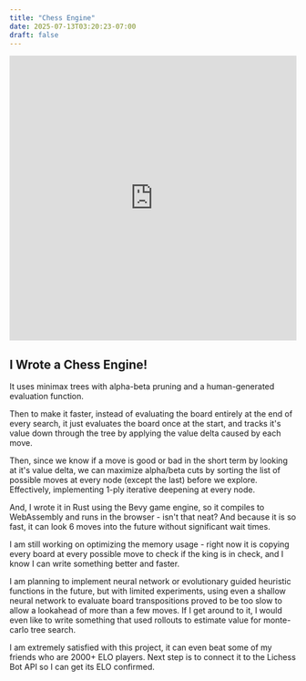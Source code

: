 ```yaml
---
title: "Chess Engine"
date: 2025-07-13T03:20:23-07:00
draft: false
---
```


<iframe style="border:1px #FFFFFF none" src="https://blucardin.github.io/chess_engine/" title="iFrame" width="100%" height="500vh" scrolling="no" frameborder="no" allow="fullscreen"></iframe>

## I Wrote a Chess Engine!

It uses minimax trees with alpha-beta pruning and a human-generated evaluation function. 

Then to make it faster, instead of evaluating the board entirely at the end of every search, it just evaluates the board once at the start, and tracks it's value down through the tree by applying the value delta caused by each move.  

Then, since we know if a move is good or bad in the short term by looking at it's value delta, we can maximize alpha/beta cuts by sorting the list of possible moves at every node (except the last) before we explore. Effectively, implementing 1-ply iterative deepening at every node. 

And, I wrote it in Rust using the Bevy game engine, so it compiles to WebAssembly and runs in the browser - isn't that neat? And because it is so fast, it can look 6 moves into the future without significant wait times.  

I am still working on optimizing the memory usage - right now it is copying every board at every possible move to check if the king is in check, and I know I can write something better and faster. 

I am planning to implement neural network or evolutionary guided heuristic functions in the future, but with limited experiments, using even a shallow neural network to evaluate board transpositions proved to be too slow to allow a lookahead of more than a few moves. If I get around to it, I would even like to write something that used rollouts to estimate value for monte-carlo tree search. 

I am extremely satisfied with this project, it can even beat some of my friends who are 2000+ ELO players. Next step is to connect it to the Lichess Bot API so I can get its ELO confirmed. 



